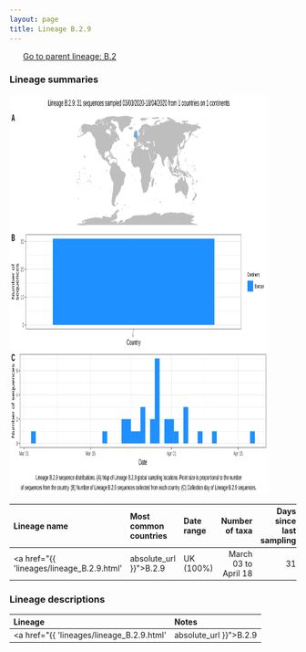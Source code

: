 ```yaml
---
layout: page
title: Lineage B.2.9
---
```




<p>
<ul class="actions small">
	 <a href="{{ 'lineages/lineage_B.2.html' | absolute_url }}" class="button special fit">Go to parent lineage: B.2</a>
</ul>
</p>
<h3> Lineage summaries</h3>

<img src="../assets/images/B.2.9.svg" alt="B.2.9 lineage summary figure" width="90%" height="700px" />


| Lineage name | Most common countries | Date range | Number of taxa |  Days since last sampling | Known Travel | Recall value |
|:-----|:-----|:-------|-------:|-------:|:---------|--------:|
| <a href="{{ 'lineages/lineage_B.2.9.html' | absolute_url }}">B.2.9</a> | UK (100%) | March 03 to April 18 | 31 | 65 |  | 0.875 |

<h3>Lineage descriptions</h3>

| Lineage | Notes |
|:-----|:-----|
| <a href="{{ 'lineages/lineage_B.2.9.html' | absolute_url }}">B.2.9</a> | UK lineage (BS=85) |

